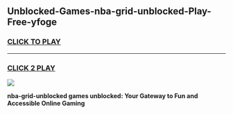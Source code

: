 
## Unblocked-Games-nba-grid-unblocked-Play-Free-yfoge
<h3>
<a href="https://premium76.site?title=nba-grid-unblocked&ref=18A1">CLICK TO PLAY</a></h3>
<hr>

<h3>
<a href="https://premium76.site?title=nba-grid-unblocked&ref=18A1">CLICK 2 PLAY</a>
  
</h3>

<a href="https://premium76.site?title=nba-grid-unblocked&ref=18A1"><img src="https://clearcache.store/games.png"></a>


**nba-grid-unblocked games unblocked: Your Gateway to Fun and Accessible Online Gaming**
